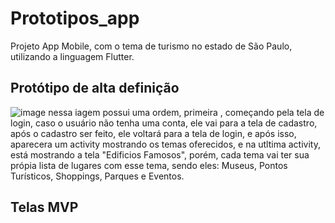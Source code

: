 # Prototipos_app
Projeto App Mobile, com o tema de turismo no estado de São Paulo, utilizando a linguagem Flutter.

## Protótipo de alta definição
![image](https://github.com/guigo789/Prototipos_app/assets/127454898/102dfa52-b06a-4364-bfe6-847cb8f1af0c)
nessa iagem possui uma ordem, primeira , começando pela tela de login, caso o usuário não tenha uma conta, ele vai para a tela de cadastro, após o cadastro ser feito, ele voltará para a tela de login, e após isso, aparecera um activity mostrando os temas oferecidos, e na utltima activity, está mostrando a tela "Edificios Famosos", porém, cada tema vai ter sua própia lista de lugares com esse tema, sendo eles: Museus, Pontos Turísticos, Shoppings, Parques e Eventos.

## Telas MVP

